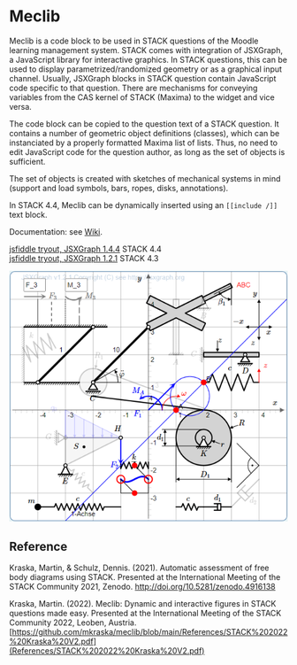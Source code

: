 # Meclib

Meclib is a code block to be used in STACK questions of the Moodle learning management system. STACK comes with integration of JSXGraph, a JavaScript library for interactive graphics. In STACK questions, this can be used to display parametrized/randomized geometry or as a graphical input channel. Usually, JSXGraph blocks in STACK question contain JavaScript code specific to that question. There are mechanisms for conveying variables from the CAS kernel of STACK (Maxima) to the widget and vice versa.

The code block can be copied to the question text of a STACK question. It contains a number of geometric object definitions (classes), which can be instanciated by a properly formatted Maxima list of lists. Thus, no need to edit JavaScript code for the question author, as long as the set of objects is sufficient.

The set of objects is created with sketches of mechanical systems in mind (support and load symbols, bars, ropes, disks, annotations).

In STACK 4.4, Meclib can be dynamically inserted using an  `[[include /]]` text block.

Documentation: see [Wiki](https://github.com/mkraska/meclib/wiki).

[jsfiddle tryout, JSXGraph 1.4.4]( https://jsfiddle.net/qyw45jLs/10/) STACK 4.4<br>
[jsfiddle tryout, JSXGraph 1.2.1]( https://jsfiddle.net/ezcbm9vw/5/) STACK 4.3


![Demo](images/Meclib%20demo.png?raw=true "Screenshot from the demo question")

## Reference

Kraska, Martin, & Schulz, Dennis. (2021). Automatic assessment of free body diagrams using STACK. Presented at the International Meeting of the STACK Community 2021, Zenodo. http://doi.org/10.5281/zenodo.4916138

Kraska, Martin. (2022). Meclib: Dynamic and interactive figures in STACK questions made easy. Presented at the International Meeting of the STACK Community 2022, Leoben, Austria. [https://github.com/mkraska/meclib/blob/main/References/STACK%202022%20Kraska%20V2.pdf](References/STACK%202022%20Kraska%20V2.pdf)
